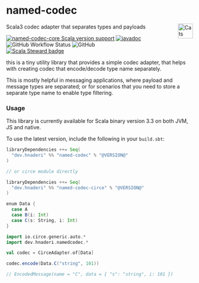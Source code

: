 # named-codec
Scala3 codec adapter that separates types and payloads
<a href="https://typelevel.org/cats/"><img src="https://typelevel.org/cats/img/cats-badge.svg" height="40px" align="right" alt="Cats friendly" /></a>

[![named-codec-core Scala version support](https://index.scala-lang.org/hnaderi/named-codec/named-codec/latest.svg?style=flat-square)](https://index.scala-lang.org/hnaderi/named-codec/named-codec)
[![javadoc](https://javadoc.io/badge2/dev.hnaderi/named-codec-docs_3/scaladoc.svg?style=flat-square)](https://javadoc.io/doc/dev.hnaderi/named-codec-docs_3) 
<img alt="GitHub Workflow Status" src="https://img.shields.io/github/actions/workflow/status/hnaderi/named-codec/ci.yml?style=flat-square">
<img alt="GitHub" src="https://img.shields.io/github/license/hnaderi/named-codec?style=flat-square">  
[![Scala Steward badge](https://img.shields.io/badge/Scala_Steward-helping-blue.svg?style=flat-square&logo=data:image/png;base64,iVBORw0KGgoAAAANSUhEUgAAAA4AAAAQCAMAAAARSr4IAAAAVFBMVEUAAACHjojlOy5NWlrKzcYRKjGFjIbp293YycuLa3pYY2LSqql4f3pCUFTgSjNodYRmcXUsPD/NTTbjRS+2jomhgnzNc223cGvZS0HaSD0XLjbaSjElhIr+AAAAAXRSTlMAQObYZgAAAHlJREFUCNdNyosOwyAIhWHAQS1Vt7a77/3fcxxdmv0xwmckutAR1nkm4ggbyEcg/wWmlGLDAA3oL50xi6fk5ffZ3E2E3QfZDCcCN2YtbEWZt+Drc6u6rlqv7Uk0LdKqqr5rk2UCRXOk0vmQKGfc94nOJyQjouF9H/wCc9gECEYfONoAAAAASUVORK5CYII=)](https://scala-steward.org)

this is a tiny utility library that provides a simple codec adapter, 
that helps with creating codec that encode/decode type name separately.

This is mostly helpful in messaging applications, where payload and message types are separated;
or for scenarios that you need to store a separate type name to enable type filtering.

### Usage

This library is currently available for Scala binary version 3.3 on both JVM, JS and native.

To use the latest version, include the following in your `build.sbt`:

```scala
libraryDependencies ++= Seq(
  "dev.hnaderi" %% "named-codec" % "@VERSION@"
)

// or circe module directly

libraryDependencies ++= Seq(
  "dev.hnaderi" %% "named-codec-circe" % "@VERSION@"
)
```

```scala
enum Data {
  case A
  case B(i: Int)
  case C(s: String, i: Int)
}

import io.circe.generic.auto.*
import dev.hnaderi.namedcodec.*

val codec = CirceAdapter.of[Data]

codec.encode(Data.C("string", 101))

// EncodedMessage(name = "C", data = { "s": "string", i: 101 })
```
